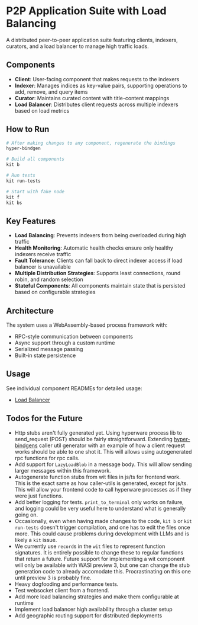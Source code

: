 # P2P Application Suite with Load Balancing

A distributed peer-to-peer application suite featuring clients, indexers, curators, and a load balancer to manage high traffic loads.

## Components

- **Client**: User-facing component that makes requests to the indexers
- **Indexer**: Manages indices as key-value pairs, supporting operations to add, remove, and query items
- **Curator**: Maintains curated content with title-content mappings
- **Load Balancer**: Distributes client requests across multiple indexers based on load metrics

## How to Run

```bash
# After making changes to any component, regenerate the bindings
hyper-bindgen

# Build all components
kit b

# Run tests
kit run-tests

# Start with fake node
kit f
kit bs
```

## Key Features

- **Load Balancing**: Prevents indexers from being overloaded during high traffic
- **Health Monitoring**: Automatic health checks ensure only healthy indexers receive traffic
- **Fault Tolerance**: Clients can fall back to direct indexer access if load balancer is unavailable
- **Multiple Distribution Strategies**: Supports least connections, round robin, and random selection
- **Stateful Components**: All components maintain state that is persisted based on configurable strategies

## Architecture

The system uses a WebAssembly-based process framework with:
- RPC-style communication between components
- Async support through a custom runtime
- Serialized message passing
- Built-in state persistence

## Usage

See individual component READMEs for detailed usage:
- [Load Balancer](./load-balancer/README.md)

## Todos for the Future

- Http stubs aren't fully generated yet. Using hyperware process lib to send_request (POST) should be fairly straightforward. Extending [hyper-bindgens](https://github.com/hyperware-ai/hyper-bindgen) caller util generator with an example of how a client request works should be able to one shot it. This will allows using autogenerated rpc functions for rpc calls.
- Add support for `LazyLoadBlob` in a message body. This will allow sending larger messages within this framework.
- Autogenerate function stubs from wit files in js/ts for frontend work. This is the exact same as how caller-utils is generated, except for js/ts. This will allow your frontend code to call hyperware processes as if they were just functions.
- Add better logging for tests. `print_to_terminal` only works on failure, and logging could be very useful here to understand what is generally going on.
- Occasionally, even when having made changes to the code, `kit b` or `kit run-tests` doesn't trigger compilation, and one has to edit the files once more. This could cause problems during development with LLMs and is likely a `kit` issue.
- We currently use `record`s in the `wit` files to represent function signatures. It is entirely possible to change these to regular functions that return a future. Future support for implementing a wit component will only be available with WASI preview 3, but one can change the stub generation code to already accomodate this. Procrastinating on this one until preview 3 is probably fine.
- Heavy dogfooding and performance tests.
- Test websocket client from a frontend.
- Add more load balancing strategies and make them configurable at runtime
- Implement load balancer high availability through a cluster setup
- Add geographic routing support for distributed deployments
